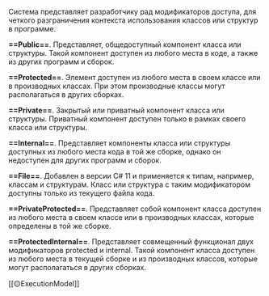 Система представляет разработчику рад модификаторов доступа, для четкого разграничения контекста использования классов или структур в программе.

**==Public==**. Представляет, общедоступный компонент класса или структуры. Такой компонент доступен из любого места в коде, а также из других программ и сборок.

**==Protected==**. Элемент доступен из любого места в своем классе или в производных классах. При этом производные классы могут располагаться в других сборках.

**==Private==**. Закрытый или приватный компонент класса или структуры. Приватный компонент доступен только в рамках своего класса или структуры.

**==Internal==**. Представляет компоненты класса или структуры доступных из любого места кода в той же сборке, однако он недоступен для других программ и сборок.

**==File==**. Добавлен в версии C# 11 и применяется к типам, например, классам и структурам. Класс или структура с таким модификатором доступны только из текущего файла кода.

**==PrivateProtected==**. Представляет собой компонент класса доступен из любого места в своем классе или в производных классах, которые определены в той же сборке.

**==ProtectedInternal==**.  Представляет совмещенный функционал двух модификаторов protected и internal. Такой компонент класса доступен из любого места в текущей сборке и из производных классов, которые могут располагаться в других сборках.

[[🟡ExecutionModel]]
